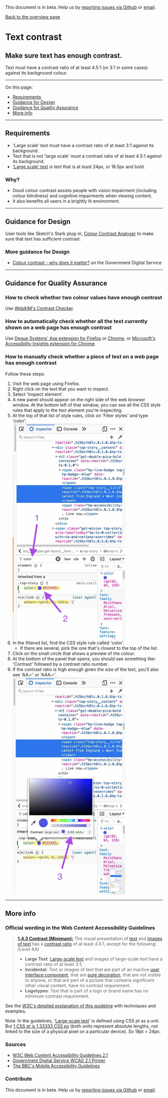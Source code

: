 This document is in beta. Help us by [reporting issues via Github](https://github.com/jfhector/accessibility-guidelines) or [email](mailto:jeanfrancois.hector@googlemail.com).

[Back to the overview page](./../index.html)

# Text contrast

## Make sure text has enough contrast.

Text must have a contrast ratio of at least 4.5:1 (or 3:1 in some cases) against its background colour.

---

On this page:

- [Requirements](#requirements)
- [Guidance for Design](#guidance-for-design)
- [Guidance for Quality Assurance](#guidance-for-quality-assurance)
- [More info](#more-info)

---

## Requirements

- 'Large scale' text must have a contrast ratio of at least 3:1 against its background.
- Text that is not 'large scale' must a contrast ratio of at least 4.5:1 against its background.
- ['Large scale' text](https://www.w3.org/TR/UNDERSTANDING-WCAG20/visual-audio-contrast-contrast.html#larger-scaledef) is text that is at least 24px, or 18.5px and bold.

### Why?

- Good colour contrast assists people with vision impairment (including colour blindness) and cognitive impairments when viewing content.
- It also benefits all users in a brightly lit environment.

---

## Guidance for Design

User tools like Sketch's Stark plug-in, [Colour Contrast Analyser](https://developer.paciellogroup.com/resources/contrastanalyser/) to make sure that text has sufficient contrast.

### More guidance for Design

- [Colour contrast - why does it matter?](https://accessibility.blog.gov.uk/2016/06/17/colour-contrast-why-does-it-matter/) on the Government Digital Service

---

## Guidance for Quality Assurance

### How to check whether two colour values have enough contrast

Use [WebAIM's Contrast Checker](https://webaim.org/resources/contrastchecker/).

### How to automatically check whether all the text currently shown on a web page has enough contrast

Use [Deque Systems' Axe extension for Firefox](https://addons.mozilla.org/en-GB/firefox/addon/axe-devtools/) or [Chrome](https://chrome.google.com/webstore/detail/axe-web-accessibility-tes/lhdoppojpmngadmnindnejefpokejbdd), or [Microsoft's Accessibility Insights extension for Chrome](https://chrome.google.com/webstore/detail/accessibility-insights-fo/pbjjkligggfmakdaogkfomddhfmpjeni?hl=en).

### How to manually check whether a piece of text on a web page has enough contrast

Follow these steps:

<ol>
    <li>
        Visit the web page using Firefox.
    </li>
    <li>
        Right click on the text that you want to inspect.
    </li>
    <li>
        Select 'Inspect element'.
    </li>
    <li>
        A new panel should appear on the right side of the web browser window. At the bottom left of that window, you can see all the CSS style rules that apply to the text element you're inspecting.
    </li>
    <li>
        At the top of that list of style rules, click on 'Filter styles' and type 'color'. <br>
        <img src="../assets/143 - how to check - step 1.jpg" width="360" alt="">
    </li>
    <li>
        In the filtered list, find the CSS style rule called 'color'.
        <ul>
            <li>
                If there are several, pick the one that's closest to the top of the list.
            </li>
        </ul>
    </li>
    <li>
        Click on the small circle that shows a preview of the colour.
    </li>
    <li>
        At the bottom of the panel that opens, you should see something like: 'Contrast' followed by a contrast ratio number.
    </li>
    <li>
        If the contrast ratio is high enough given the size of the text, you'll also see 'AA&check;' or 'AAA&check;'. <br>
        <img src="../assets/143 - how to check - step 2.jpg" width="360" alt="">
    </li>
</ol>

---

## More info

### Official wording in the Web Content Accessibility Guidelines

> [**1.4.3 Contrast (Minimum):**](https://www.w3.org/TR/UNDERSTANDING-WCAG20/visual-audio-contrast-contrast.html) The visual presentation of [text](https://www.w3.org/TR/UNDERSTANDING-WCAG20/visual-audio-contrast-contrast.html#textdef) and [images of text](https://www.w3.org/TR/UNDERSTANDING-WCAG20/visual-audio-contrast-contrast.html#images-of-textdef) has a [contrast ratio](https://www.w3.org/TR/UNDERSTANDING-WCAG20/visual-audio-contrast-contrast.html#contrast-ratiodef) of at least 4.5:1, except for the following: (Level AA)
>
> - **Large Text**: [Large-scale text](https://www.w3.org/TR/UNDERSTANDING-WCAG20/visual-audio-contrast-contrast.html#larger-scaledef) and images of large-scale text have a contrast ratio of at least 3:1;
> - **Incidental**: Text or images of text that are part of an inactive [user interface component](https://www.w3.org/TR/UNDERSTANDING-WCAG20/visual-audio-contrast-contrast.html#user-interface-componentdef), that are [pure decoration](https://www.w3.org/TR/UNDERSTANDING-WCAG20/visual-audio-contrast-contrast.html#puredecdef), that are not visible to anyone, or that are part of a picture that contains significant other visual content, have no contrast requirement.
> - **Logotypes**: Text that is part of a logo or brand name has no minimum contrast requirement.

See the [W3C's detailed explanation of this guideline](https://www.w3.org/TR/UNDERSTANDING-WCAG20/content-structure-separation-programmatic.html) with techniques and examples.

Note: In the guidelines, '[Large-scale text](https://www.w3.org/TR/UNDERSTANDING-WCAG20/visual-audio-contrast-contrast.html#larger-scaledef)' is defined using CSS pt as a unit. But [1 CSS pt is 1.33333 CSS px](https://www.w3.org/TR/css-values-3/#absolute-lengths) (both units represent absolute lengths, not linked to the size of a physical pixel on a particular device). So 18pt = 24px.

### Sources

- [W3C Web Content Accessibility Guidelines 2.1](https://www.w3.org/TR/WCAG21/)
- [Government Digital Service WCAG 2.1 Primer](https://alphagov.github.io/wcag-primer/)
- [The BBC's Mobile Accessibility Guidelines](https://www.bbc.co.uk/guidelines/futuremedia/accessibility/mobile/summary)

### Contribute

This document is in beta. Help us by [reporting issues via Github](https://github.com/jfhector/accessibility-guidelines) or [email](mailto:jeanfrancois.hector@googlemail.com).
